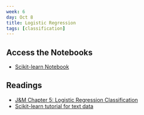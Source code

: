 ```yaml
---
week: 6
day: Oct 8
title: Logistic Regression
tags: [classification]
---
```


## Access the Notebooks

- [Scikit-learn Notebook](https://mybinder.org/v2/gh/anyl580/lectures/master?urlpath=notebooks/5-bayes-sentiment/sentiment_scikitlearn_NB_LogReg.ipynb)

## Readings

- [J&M Chapter 5: Logistic Regression
Classification](https://web.stanford.edu/~jurafsky/slp3/5.pdf)
- [Scikit-learn tutorial for text data](https://scikit-learn.org/stable/tutorial/text_analytics/working_with_text_data.html)
